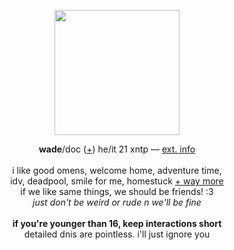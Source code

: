 <p align="center">
<img src="https://i.imgur.com/DvRBZhN.png" width="200px">
</p>
<p align="center">
<b>wade</b>/doc (<a href="https://pronouns.cc/@deadpool">+</a>) he/it 21 xntp ― <a href="https://funny.straw.page/">ext. info</a>
<br><br>i like good omens, welcome home, adventure time,
<br>idv, deadpool, smile for me, homestuck <a href="https://rentry.co/-spiderman">+ way more</a>
<br>if we like same things, we should be friends! :3
<br><i>just don't be weird or rude n we'll be fine</i>
<br><br><b>if you're younger than 16, keep interactions short</b>
<br>detailed dnis are pointless. i'll just ignore you
</p>
